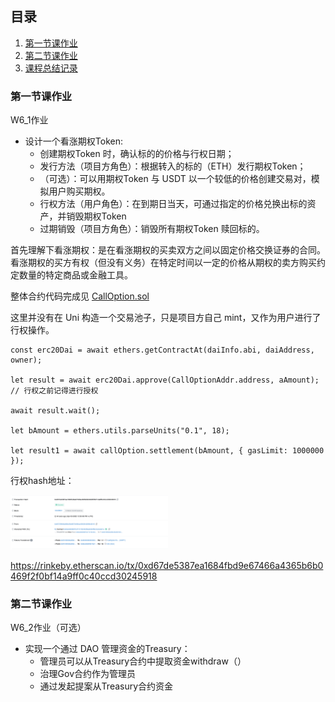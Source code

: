 ## 目录
1. [第一节课作业](#jump1)
2. [第二节课作业](#jump2)
3. [课程总结记录](#jump3)


### <span id="jump1">第一节课作业</span>
W6_1作业
* 设计一个看涨期权Token:
   * 创建期权Token 时，确认标的的价格与行权日期；
   * 发行方法（项目方角色）：根据转入的标的（ETH）发行期权Token；
   * （可选）：可以用期权Token 与 USDT 以一个较低的价格创建交易对，模拟用户购买期权。
   * 行权方法（用户角色）：在到期日当天，可通过指定的价格兑换出标的资产，并销毁期权Token
   * 过期销毁（项目方角色）：销毁所有期权Token 赎回标的。


首先理解下看涨期权：是在看涨期权的买卖双方之间以固定价格交换证券的合同。看涨期权的买方有权（但没有义务）在特定时间以一定的价格从期权的卖方购买约定数量的特定商品或金融工具。

整体合约代码完成见 [CallOption.sol](./contracts/CallOption.sol)

这里并没有在 Uni 构造一个交易池子，只是项目方自己 mint，又作为用户进行了行权操作。

```
const erc20Dai = await ethers.getContractAt(daiInfo.abi, daiAddress, owner);

let result = await erc20Dai.approve(CallOptionAddr.address, aAmount); // 行权之前记得进行授权

await result.wait();

let bAmount = ethers.utils.parseUnits("0.1", 18);

let result1 = await callOption.settlement(bAmount, { gasLimit: 1000000 });
```

行权hash地址：

<img src=./assets/WechatIMG294.png width=50% />

https://rinkeby.etherscan.io/tx/0xd67de5387ea1684fbd9e67466a4365b6b0469f2f0bf14a9ff0c40ccd30245918


### <span id="jump2">第二节课作业</span>

W6_2作业（可选）
* 实现⼀个通过 DAO 管理资⾦的Treasury：
   * 管理员可以从Treasury合约中提取资⾦withdraw（）
   * 治理Gov合约作为管理员
   * 通过发起提案从Treasury合约资⾦

